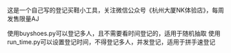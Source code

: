 这是一个自己写的登记买鞋小工具，关注微信公众号《杭州大厦NK体验店》，每周发售限量AJ

使用buyshoes.py可以登记多人，且不需要看时间登记的，适用于随机抽取
使用run_time.py可以设置登记时间，不得登记多人，并发登记，适用于拼手速登记
